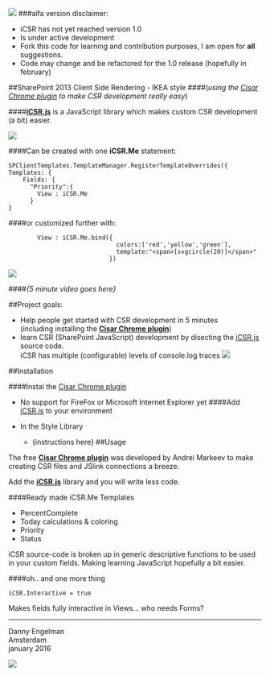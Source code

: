 ![](https://avatars0.githubusercontent.com/u/14222997?v=3&s=96)
###alfa version disclaimer:
* iCSR has not yet reached version 1.0  
* Is under active development  
* Fork this code for learning and contribution purposes, I am open for **all** suggestions.  
* Code may change and be refactored for the 1.0 release (hopefully in february)  

##SharePoint 2013 Client Side Rendering - IKEA style
####(*using the [Cisar Chrome plugin](https://chrome.google.com/webstore/detail/cisar/nifbdojdggkboiifaklkamfpjcmgafpo?hl=en) to make CSR development really easy*)


####[**iCSR.js**](https://github.com/365CSI/iCSR/blob/master/iCSR.js) is a JavaScript library which makes custom CSR development (a bit) easier.  

![](http://i.imgur.com/ZUNgWGh.jpg)

####Can be created with one **iCSR.Me** statement: 

    SPClientTemplates.TemplateManager.RegisterTemplateOverrides({
    Templates: {
        Fields: {
          "Priority":{
            View : iCSR.Me
          }
    }

####or customized further with:

            View : iCSR.Me.bind({
                                  colors:['red','yellow','green'],
					              template:"<span>[svgcircle(20)]</span>"
            					})

![](http://i.imgur.com/pOMU6YW.jpg)  


####*{5 minute video goes here}*

##Project goals:

* Help people get started with CSR development in 5 minutes  
(including installing the [**Cisar Chrome plugin**](https://chrome.google.com/webstore/detail/cisar/nifbdojdggkboiifaklkamfpjcmgafpo?hl=en))  
* learn CSR (SharePoint JavaScript) development by disecting the [iCSR.js](https://github.com/365CSI/iCSR/blob/master/iCSR.js) source code.  
iCSR has multiple (configurable) levels of console.log traces
![](http://i.imgur.com/NkVJTL7.jpg) 

##Installation

####Instal the [Cisar Chrome plugin](https://chrome.google.com/webstore/detail/cisar/nifbdojdggkboiifaklkamfpjcmgafpo?hl=en)
* No support for FireFox or Microsoft Internet Explorer yet
####Add [iCSR.js](https://github.com/365CSI/iCSR/blob/master/iCSR.js) to your environment

* In the Style Library  
	* {instructions here}
##Usage

The free [**Cisar Chrome plugin**](https://chrome.google.com/webstore/detail/cisar/nifbdojdggkboiifaklkamfpjcmgafpo?hl=en) was developed by Andrei Markeev to make creating CSR files and JSlink connections a breeze.

Add the [**iCSR.js**](https://github.com/365CSI/iCSR/blob/master/iCSR.js) library and you will write less code.

####Ready made iCSR.Me Templates 

* PercentComplete
* Today calculations & coloring
* Priority
* Status

iCSR source-code is broken up in generic descriptive functions to be used in your custom fields. Making learning JavaScript hopefully a bit easier.

####oh.. and one more thing

    iCSR.Interactive = true

Makes fields fully interactive in Views... who needs Forms?


----------


Danny Engelman  
Amsterdam  
january 2016


![](http://i.imgur.com/89vJz3x.jpg)
